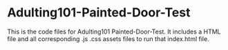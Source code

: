# Adulting101-Painted-Door-Test
This is the code files for Adulting101 Painted-Door-Test. 
It includes a HTML file and all corresponding .js .css assets files to run that index.html file.
